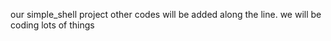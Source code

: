 our simple_shell project
other codes will be added along the line. we will be coding lots of things 

